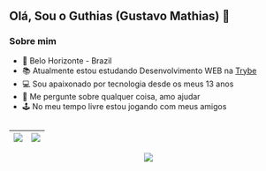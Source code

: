 ## Olá, Sou o Guthias (Gustavo Mathias) 👋

### Sobre mim

- 🏡  Belo Horizonte - Brazil
- 📚  Atualmente estou estudando Desenvolvimento WEB na [Trybe](https://www.betrybe.com/)
- 💻  Sou apaixonado por tecnologia desde os meus 13 anos
- 💬  Me pergunte sobre qualquer coisa, amo ajudar 
- 🕹️  No meu tempo livre estou jogando com meus amigos

##

| <a href="(https://github.com/guthias"> <img align="center" src="https://github-readme-stats.vercel.app/api?username=guthias&count_private=true&theme=github_dark&show_icons=true" /></a>| <a href="https://github.com/guthias/"><img align="center" src="https://github-readme-stats.vercel.app/api/top-langs/?username=guthias&layout=compact&theme=github_dark&show_icons=true" /></a>|
| ------------- | ------------- |


<p align="center">
  <a href="(https://github.com/guthias"> <img align="center" src="http://github-readme-streak-stats.herokuapp.com?user=guthias&theme=github-dark&date_format=j%20M%5B%20Y%5D&border=FFFFFF" /></a>
</p>
